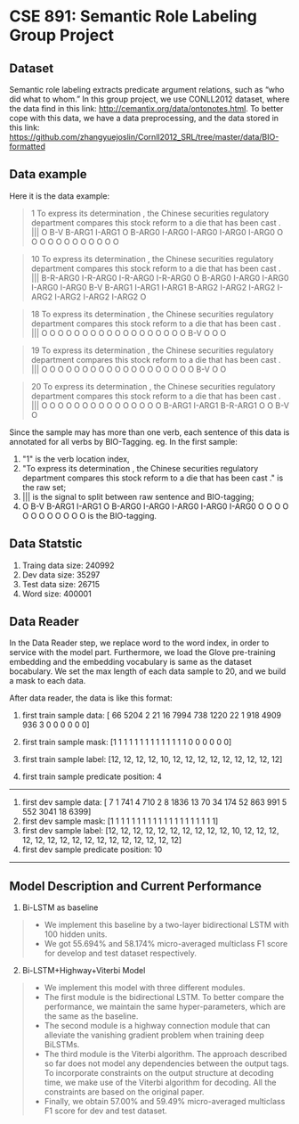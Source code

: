# CSE 891: Semantic Role Labeling Group Project

## Dataset
Semantic role labeling extracts predicate argument relations, such as “who did what to whom.”  In this group project, we use CONLL2012 dataset, where the data find in this link: http://cemantix.org/data/ontonotes.html. To better cope with this data, we have a data preprocessing, and the data stored in this link: https://github.com/zhangyuejoslin/Cornll2012_SRL/tree/master/data/BIO-formatted

## Data example
Here it is the data example:

> 1 To express its determination , the Chinese securities regulatory department compares this stock reform to a die that has been cast . ||| O B-V B-ARG1 I-ARG1 O B-ARG0 I-ARG0 I-ARG0 I-ARG0 I-ARG0 O O O O O O O O O O O O

> 10 To express its determination , the Chinese securities regulatory department compares this stock reform to a die that has been cast . ||| B-R-ARG0 I-R-ARG0 I-R-ARG0 I-R-ARG0 O B-ARG0 I-ARG0 I-ARG0 I-ARG0 I-ARG0 B-V B-ARG1 I-ARG1 I-ARG1 B-ARG2 I-ARG2 I-ARG2 I-ARG2 I-ARG2 I-ARG2 I-ARG2 O

> 18 To express its determination , the Chinese securities regulatory department compares this stock reform to a die that has been cast . ||| O O O O O O O O O O O O O O O O O O B-V O O O

> 19 To express its determination , the Chinese securities regulatory department compares this stock reform to a die that has been cast . ||| O O O O O O O O O O O O O O O O O O O B-V O O

> 20 To express its determination , the Chinese securities regulatory department compares this stock reform to a die that has been cast . ||| O O O O O O O O O O O O O O O B-ARG1 I-ARG1 B-R-ARG1 O O B-V O

Since the sample may has more than one verb, each sentence of this data is annotated for all verbs by BIO-Tagging. eg. In the first sample:

1. "1" is the verb location index, 
2. "To express its determination , the Chinese securities regulatory department compares this stock reform to a die that has been cast ." is the raw set;
3. ||| is the signal to split between raw sentence and BIO-tagging;
4. O B-V B-ARG1 I-ARG1 O B-ARG0 I-ARG0 I-ARG0 I-ARG0 I-ARG0 O O O O O O O O O O O O is the BIO-tagging.

## Data Statstic
1. Traing data size: 240992
2. Dev data size: 35297
3. Test data size: 26715
4. Word size: 400001

## Data Reader

In the Data Reader step, we replace word to the word index, in order to service with the model part. Furthermore, we load the Glove pre-training embedding and the embedding vocabulary is same as the dataset bocabulary. We set the max length of each data sample to 20, and we build a mask to each data.

After data reader, the data is like this format:

1. first train sample data: [  66 5204    2   21   16 7994  738 1220   22    1  918 4909  936    3  0    0    0    0    0    0]

2. first train sample mask: [1 1 1 1 1 1 1 1 1 1 1 1 1 1 0 0 0 0 0 0]

3. first train sample label: [12, 12, 12, 12, 10, 12, 12, 12, 12, 12, 12, 12, 12, 12]

4. first train sample predicate position: 4

----------------------------------------------------

1. first dev sample data: [   7    1  741    4  710    2    8 1836   13   70   34  174   52  863
  991    5  552 3041   18 6399]
2. first dev sample mask: [1 1 1 1 1 1 1 1 1 1 1 1 1 1 1 1 1 1 1 1]
3. first dev sample label: [12, 12, 12, 12, 12, 12, 12, 12, 12, 12, 10, 12, 12, 12, 12, 12, 12, 12, 12, 12, 12, 12, 12, 12, 12, 12, 12]
4. first dev sample predicate position: 10
----------------------------------------------------

## Model Description and Current Performance
1. Bi-LSTM as baseline
>-  We implement this baseline by a two-layer bidirectional LSTM with 100 hidden units. 
>- We got 55.694% and 58.174% micro-averaged multiclass F1 score for develop and test dataset respectively.
2. Bi-LSTM+Highway+Viterbi Model
>- We implement this model with three different modules. 
>- The first module is the bidirectional LSTM. To better compare the performance, we maintain the same hyper-parameters, which are the same as the baseline. 
>- The second module is a highway connection module that can alleviate the vanishing gradient problem when training deep BiLSTMs. 
>- The third module is the Viterbi algorithm. The approach described so far does not model any dependencies between the output tags. To incorporate constraints on the output structure at decoding time, we make use of the Viterbi algorithm for decoding. All the constraints are based on the original paper.
>- Finally, we obtain 57.00% and 59.49% micro-averaged multiclass F1 score for dev and test dataset.






